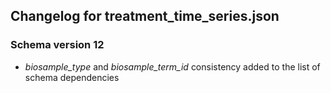 ## Changelog for treatment_time_series.json

### Schema version 12
    
* *biosample_type* and *biosample_term_id* consistency added to the list of schema dependencies

